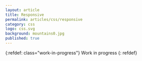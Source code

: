 ```yaml
---
layout: article
title: Responsive
permalink: articles/css/responsive
category: css
logo: css.svg
background: mountains0.jpg
published: true
---
```


{:refdef: class="work-in-progress"}
Work in progress
{: refdef}
